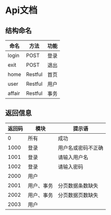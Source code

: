 # Api文档

## 结构命名

|命名|方法|功能|
|---|---|---|
|login|POST|登录|
|exit|POST|退出|
|home|Restful|首页|
|user|Restful|用户|
|affair|Restful|事务|

## 返回信息

|返回码|模块|提示语|
|---|---|---|
|0|所有|成功|
|1000|登录|用户名或密码不正确|
|1001|登录|请输入用户名|
|1002|登录|请输入密码|
|2000|用户||
|2001|用户、事务|分页数据条数缺失|
|2002|用户、事务|分页数据页数缺失|
|2003|用户||
